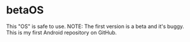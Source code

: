 # betaOS

This "OS" is safe to use. NOTE: The first version is a beta and it's buggy. This is my first Android repository on GitHub.
